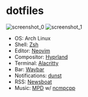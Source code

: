 # dotfiles
![screenshot_0](https://github.com/danieloh0714/dotfiles/assets/57500135/43520119-4c43-4834-86fd-d068136f9b54)
![screenshot_1](https://github.com/danieloh0714/dotfiles/assets/57500135/dada49f1-ac7e-49f2-9765-c29c3c696bb9)
- OS: Arch Linux
- Shell: [Zsh](https://github.com/danieloh0714/dotfiles/tree/main/.config/zsh)
- Editor: [Neovim](https://github.com/danieloh0714/nvim)
- Compositor: [Hyprland](https://github.com/danieloh0714/dotfiles/blob/main/.config/hypr)
- Terminal: [Alacritty](https://github.com/danieloh0714/dotfiles/blob/main/.config/alacritty)
- Bar: [Waybar](https://github.com/danieloh0714/dotfiles/tree/main/.config/waybar)
- Notifications: [dunst](https://github.com/danieloh0714/dotfiles/blob/main/.config/dunst/dunstrc)
- RSS: [Newsboat](https://github.com/danieloh0714/dotfiles/blob/main/.config/newsboat/config)
- Music: [MPD](https://github.com/danieloh0714/dotfiles/blob/main/.config/mpd/mpd.conf) w/ [ncmpcpp](https://github.com/danieloh0714/dotfiles/tree/main/.config/ncmpcpp)
